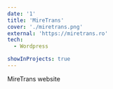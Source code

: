 ```yaml
---
date: '1'
title: 'MireTrans'
cover: './miretrans.png'
external: 'https://miretrans.ro'
tech:
  - Wordpress

showInProjects: true
---
```


MireTrans website
